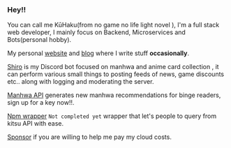 ### Hey!!
You can call me KūHaku(from no game no life light novel ), I'm a full stack web developer, I mainly focus on Backend, Microservices and Bots(personal hobby).

My personal [website](https://kuuhaku.space) and [blog](https://kuuhaku.space/blog) where I write stuff **occasionally**.

[Shiro](https://discord.com/oauth2/authorize?client_id=909026192785551371&permissions=1395797650679&scope=bot%20applications.commands) is my Discord bot focused on manhwa and anime card collection , it can perform various small things to posting feeds of news, game discounts etc.. along with logging and moderating the server.

[Manhwa API](https://manhwaapi.ga/) generates new manhwa recommendations for binge readers, sign up for a key now!!.

[Npm wrapper](https://www.npmjs.com/package/anime-cards) `Not completed yet` wrapper that let's people to query from kitsu API with ease.

[Sponsor](https://www.patreon.com/Sovereignofshadows)  if you are willing to help me pay my cloud costs.
